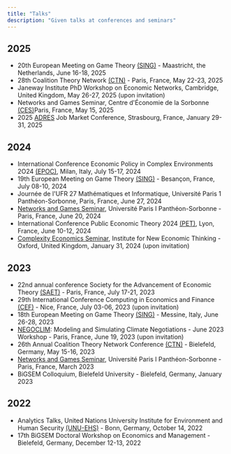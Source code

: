 ```yaml
---
title: "Talks"
description: "Given talks at conferences and seminars"
---
```


## 2025 
-  20th European Meeting on Game Theory [(SING)](https://sites.google.com/view/sing20) - Maastricht, the Netherlands, June 16-18, 2025
- 28th Coalition Theory Network [(CTN)](https://ctn2025.sciencesconf.org) - Paris, France, May 22-23, 2025
- Janeway Institute PhD Workshop on Economic Networks, Cambridge, United Kingdom, May 26-27, 2025 (upon invitation)
-  Networks and Games Seminar, Centre d'Économie de la Sorbonne [(CES)](https://sites.google.com/site/cesworkinggroupnetworks/home)Paris, France, May 15, 2025
- 2025 [ADRES](https://adres2025.sciencesconf.org) Job Market Conference, Strasbourg, France, January 29-31, 2025



## 2024
- International Conference Economic Policy in Complex Environments 2O24 [(EPOC)](https://epoc-itn.eu/en/international-conference/), Milan, Italy, July 15-17, 2024
- 19th European Meeting on Game Theory [(SING)](https://univfcomte.wixsite.com/sing19) - Besançon, France, July 08-10, 2024
- Journée de l'UFR 27 Mathématiques et Informatique, Université Paris 1 Panthéon-Sorbonne, Paris, France, June 27, 2024
- [Networks and Games Seminar](https://sites.google.com/site/cesworkinggroupnetworks/home), Université Paris I Panthéon-Sorbonne - Paris, France, June 20, 2024
- International Conference Public Economic Theory 2024 [(PET)](https://pet2024.sciencesconf.org), Lyon, France, June 10-12, 2024
- [Complexity Economics Seminar](https://www.inet.ox.ac.uk/events/network-based-allocation-responsibility-ghg-emissions/), Institute for New Economic Thinking - Oxford, United Kingdom, January 31, 2024 (upon invitation)


## 2023
- 22nd annual conference Society for the Advancement of Economic Theory [(SAET)](https://sites.google.com/view/saet2023/home) -  Paris, France, July 17-21, 2023
- 29th International Conference Computing in Economics and Finance [(CEF)](https://comp-econ.com/29th-conference/) - Nice, France, July 03-06, 2023 (upon invitation)
- 18th European Meeting on Game Theory [(SING)](https://www.bisazzagangi.it/sing18/conference.php) - Messine, Italy, June 26-28, 2023
- [NEGOCLIM](https://sites.google.com/view/negoclim/home/june-2023-workshop): Modeling and Simulating Climate Negotiations - June 2023 Workshop - Paris, France, June 19, 2023 (upon invitation)
-  26th Annual Coalition Theory Network Conference [(CTN)](https://ctn2023.sciencesconf.org/#:~:text=Bielefeld%20University%20and%20the%20Center,15%20–%20Tuesday%2016%20May%202023.) - Bielefeld, Germany, May 15-16, 2023
- [Networks and Games Seminar](https://sites.google.com/site/cesworkinggroupnetworks/home), Université Paris I Panthéon-Sorbonne - Paris, France, March 2023
- BiGSEM Colloquium, Bielefeld University - Bielefeld, Germany, January 2023

## 2022
- Analytics Talks, United Nations University Institute for Environment and Human Security [(UNU-EHS)](https://unu.edu/ehs) - Bonn, Germany, October 14, 2022
- 17th BiGSEM Doctoral Workshop on Economics and Management - Bielefeld, Germany, December 12-13, 2022
